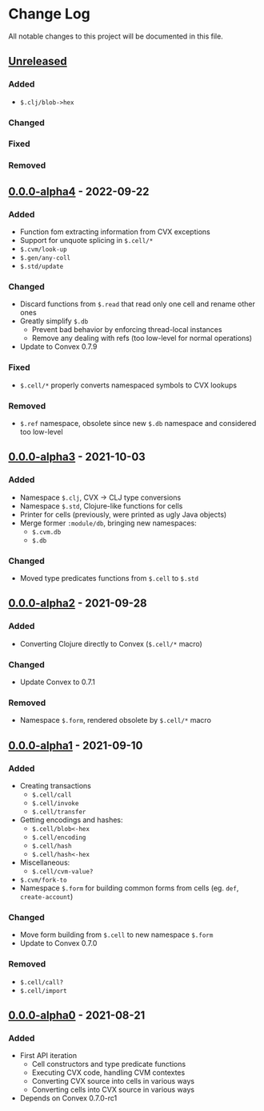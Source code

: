 # Change Log

All notable changes to this project will be documented in this file.



## [Unreleased]

### Added

- `$.clj/blob->hex`

### Changed

### Fixed

### Removed



## [0.0.0-alpha4] - 2022-09-22

### Added

- Function fom extracting information from CVX exceptions
- Support for unquote splicing in `$.cell/*`
- `$.cvm/look-up`
- `$.gen/any-coll`
- `$.std/update`

### Changed

- Discard functions from `$.read` that read only one cell and rename other ones
- Greatly simplify `$.db`
    - Prevent bad behavior by enforcing thread-local instances
    - Remove any dealing with refs (too low-level for normal operations)
- Update to Convex 0.7.9

### Fixed

- `$.cell/*` properly converts namespaced symbols to CVX lookups

### Removed

- `$.ref` namespace, obsolete since new `$.db` namespace and considered too low-level



## [0.0.0-alpha3] - 2021-10-03

### Added

- Namespace `$.clj`, CVX -> CLJ type conversions
- Namespace `$.std`, Clojure-like functions for cells
- Printer for cells (previously, were printed as ugly Java objects)
- Merge former `:module/db`, bringing new namespaces:
    - `$.cvm.db`
    - `$.db` 

### Changed

- Moved type predicates functions from `$.cell` to `$.std`



## [0.0.0-alpha2] - 2021-09-28

### Added

- Converting Clojure directly to Convex (`$.cell/*` macro)

### Changed

- Update Convex to 0.7.1

### Removed

- Namespace `$.form`, rendered obsolete by `$.cell/*` macro



## [0.0.0-alpha1] - 2021-09-10

### Added

- Creating transactions
    - `$.cell/call`
    - `$.cell/invoke`
    - `$.cell/transfer`
- Getting encodings and hashes:
    - `$.cell/blob<-hex`
    - `$.cell/encoding`
    - `$.cell/hash`
    - `$.cell/hash<-hex`
- Miscellaneous:
    - `$.cell/cvm-value?` 
- `$.cvm/fork-to`
- Namespace `$.form` for building common forms from cells (eg. `def`, `create-account`)

### Changed

- Move form building from `$.cell` to new namespace `$.form`
- Update to Convex 0.7.0

### Removed

- `$.cell/call?`
- `$.cell/import`



## [0.0.0-alpha0] - 2021-08-21

### Added

- First API iteration
    - Cell constructors and type predicate functions
    - Executing CVX code, handling CVM contextes
    - Converting CVX source into cells in various ways
    - Converting cells into CVX source in various ways
- Depends on Convex 0.7.0-rc1



[Unreleased]:    https://github.com/convex-dec/convex.cljc/compare/release/cvm/0.0.0-alpha4...HEAD
[0.0.0-alpha4]:  https://github.com/convex-dev/convex.cljc/compare/release/cvm/0.0.0-alpha3...release/cvm/0.0.0-alpha4
[0.0.0-alpha3]:  https://github.com/convex-dev/convex.cljc/compare/release/cvm/0.0.0-alpha2...release/cvm/0.0.0-alpha3
[0.0.0-alpha2]:  https://github.com/convex-dev/convex.cljc/compare/release/cvm/0.0.0-alpha1...release/cvm/0.0.0-alpha2
[0.0.0-alpha1]:  https://github.com/convex-dev/convex.cljc/compare/release/cvm/0.0.0-alpha0...release/cvm/0.0.0-alpha1
[0.0.0-alpha0]:  https://github.com/convex-dev/convex.cljc/releases/tag/release/cvm/0.0.0-alpha0
